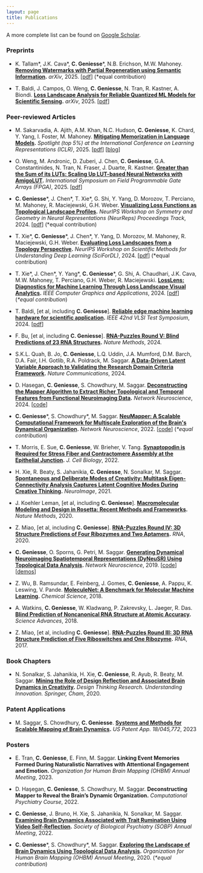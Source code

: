 ```yaml
---
layout: page
title: Publications
---
```


A more complete list can be found on [Google Scholar](https://scholar.google.com/citations?user=S5lu_LAAAAAJ).


### Preprints

- K. Tallam\*, J.K. Cava\*, **C. Geniesse**\*, N.B. Erichson, M.W. Mahoney. **[Removing Watermarks with Partial Regeneration using Semantic Information](https://arxiv.org/abs/2505.08234).** *arXiv*, 2025. [[pdf](https://arxiv.org/pdf/2505.08234)] (*equal contribution)

- T. Baldi, J. Campos, O. Weng, **C. Geniesse**, N. Tran, R. Kastner, A. Biondi. **[Loss Landscape Analysis for Reliable Quantized ML Models for Scientific Sensing](https://arxiv.org/abs/2502.08355).** *arXiv*, 2025. [[pdf](https://arxiv.org/pdf/2502.08355)]


### Peer-reviewed Articles

- M. Sakarvadia, A. Ajith, A.M. Khan, N.C. Hudson, **C. Geniesse**, K. Chard, Y. Yang, I. Foster, M. Mahoney. **[Mitigating Memorization in Language Models](https://arxiv.org/abs/2410.02159).** *Spotlight (top 5%) at the International Conference on Learning Representations (ICLR)*, 2025. [[pdf](https://arxiv.org/pdf/2410.02159)] [[blog](https://mansisak.com/memorization/)]

- O. Weng, M. Andronic, D. Zuberi, J. Chen, **C. Geniesse**, G.A. Constantinides, N. Tran, N. Fraser, J. Duarte, R. Kastner. **[Greater than the Sum of its LUTs: Scaling Up LUT-based Neural Networks with AmigoLUT](https://doi.org/10.1145/3706628.3708874).** *International Symposium on Field Programmable Gate Arrays (FPGA)*, 2025. [[pdf](https://kastner.ucsd.edu/wp-content/uploads/2025/01/admin/fpga25-amigoLUT.pdf)]

- **C. Geniesse**\*, J. Chen\*, T. Xie\*, G. Shi, Y. Yang, D. Morozov, T. Perciano, M. Mahoney, R. Maciejewski,            G.H. Weber. **[Visualizing Loss Functions as Topological Landscape Profiles](https://arxiv.org/abs/2411.12136).** *NeurIPS Workshop on Symmetry and Geometry in Neural Representations (NeurReps) Proceedings Track*, 2024. [[pdf](https://arxiv.org/pdf/2411.12136)] (*equal contribution)

- T. Xie\*, **C. Geniesse**\*, J. Chen\*, Y. Yang, D. Morozov, M. Mahoney, R. Maciejewski, G.H. Weber. **[Evaluating Loss Landscapes from a Topology Perspective](https://arxiv.org/abs/2411.09807).** *NeurIPS Workshop on Scientific Methods for Understanding Deep Learning (SciForDL)*, 2024. [[pdf](https://arxiv.org/pdf/2411.09807)] (*equal contribution)

- T. Xie\*, J. Chen\*, Y. Yang\*, **C. Geniesse**\*, G. Shi, A. Chaudhari, J.K. Cava, M.W. Mahoney, T. Perciano, G.H. Weber, R. Maciejewski. **[LossLens: Diagnostics for Machine Learning Through Loss Landscape Visual Analytics](https://ieeexplore.ieee.org/abstract/document/10804049/).** *IEEE Computer Graphics and Applications*, 2024. [[pdf](https://arxiv.org/pdf/2412.13321)] (*\*equal contribution*) 

- T. Baldi, \[et al, including **C. Geniesse**\]. **[Reliable edge machine learning hardware for scientific application](https://doi.org/10.1109/VTS60656.2024.10538639).** *IEEE 42nd VLSI Test Symposium*, 2024. [[pdf](https://escholarship.org/content/qt66j3d6p5/qt66j3d6p5.pdf)]

- F. Bu, \[et al, including **C. Geniesse**\]. **[RNA-Puzzles Round V: Blind Predictions of 23 RNA Structures](https://doi.org/10.1038/s41592-024-02543-9).** *Nature Methods*, 2024. 

- S.K.L. Quah, B. Jo, **C. Geniesse**, L.Q. Uddin, J.A. Mumford, D.M. Barch, D.A. Fair, I.H. Gotlib, R.A. Poldrack, M. Saggar. **[A Data-Driven Latent Variable Approach to Validating the Research Domain Criteria Framework](https://doi.org/10.1038/s41467-025-55831-z).** *Nature Communications*, 2024.

- D. Hasegan, **C. Geniesse**, S. Chowdhury, M. Saggar. **[Deconstructing the Mapper Algorithm to Extract Richer Topological and Temporal Features from Functional Neuroimaging Data](https://doi.org/10.1162/netn_a_00403).** *Network Neuroscience*, 2024. [[code](https://github.com/braindynamicslab/demapper)]

- **C. Geniesse**\*, S. Chowdhury\*, M. Saggar. **[NeuMapper: A Scalable Computational Framework for Multiscale Exploration of the Brain's Dynamical Organization](https://doi.org/10.1162/netn_a_00229).** *Network Neuroscience*, 2022. [[code](https://braindynamicslab.github.io/neumapper)] (*\*equal contribution*) 

- T. Morris, E. Sue, **C. Geniesse**, W. Brieher, V. Tang. **[Synaptopodin is Required for Stress Fiber and Contractomere Assembly at the Epithelial Junction](https://doi.org/10.1083/jcb.202011162).** *J. Cell Biology*, 2022.

- H. Xie, R. Beaty, S. Jahanikia, **C. Geniesse**, N. Sonalkar, M. Saggar. **[Spontaneous and Deliberate Modes of Creativity: Multitask Eigen-Connectivity Analysis Captures Latent Cognitive Modes During Creative Thinking](https://doi.org/10.1016/j.neuroimage.2021.118531).** *NeuroImage*, 2021.

- J. Koehler Leman, \[et al, including **C. Geniesse**\]. **[Macromolecular Modeling and Design in Rosetta: Recent Methods and Frameworks](https://doi.org/10.1038/s41592-020-0848-2).** *Nature Methods*, 2020.

- Z. Miao, \[et al, including **C. Geniesse**\]. **[RNA-Puzzles Round IV: 3D Structure Predictions of Four Ribozymes and Two Aptamers](https://doi.org/10.1261/rna.075341.120).** *RNA*, 2020.

- **C. Geniesse**, O. Sporns, G. Petri, M. Saggar. **[Generating Dynamical Neuroimaging Spatiotemporal Representations (DyNeuSR) Using Topological Data Analysis](https://doi.org/10.1162/netn_a_00093).** *Network Neuroscience*, 2019. [[code](https://braindynamicslab.github.io/dyneusr)] [[demos](https://braindynamicslab.github.io/dyneusr/demo/)]

- Z. Wu, B. Ramsundar, E. Feinberg, J. Gomes, **C. Geniesse**, A. Pappu, K. Leswing, V. Pande. **[MoleculeNet: A Benchmark for Molecular Machine Learning](https://doi.org/10.1039/C7SC02664A).** *Chemical Science*, 2018.

- A. Watkins, **C. Geniesse**, W. Kladwang, P. Zakrevsky, L. Jaeger, R. Das. **[Blind Prediction of Noncanonical RNA Structure at Atomic Accuracy](https://doi.org/10.1126/sciadv.aar5316).** *Science Advances*, 2018.

- Z. Miao, \[et al, including **C. Geniesse**\]. **[RNA-Puzzles Round III: 3D RNA Structure Prediction of Five Riboswitches and One Ribozyme](https://doi.org/10.1261/rna.060368.116).** *RNA*, 2017. 



### Book Chapters

- N. Sonalkar, S. Jahanikia, H. Xie, **C. Geniesse**, R. Ayub, R. Beaty, M. Saggar. **[Mining the Role of Design Reflection and Associated Brain Dynamics in Creativity](https://doi.org/10.1007/978-3-030-28960-7_10).** *Design Thinking Research. Understanding Innovation. Springer, Cham*, 2020.


### Patent Applications

- M. Saggar, S. Chowdhury, **C. Geniesse**. **[Systems and Methods for Scalable Mapping of Brain Dynamics](https://patents.google.com/patent/US20230112375A1/en).** *US Patent App. 18/045,772*, 2023


### Posters

- E. Tran, **C. Geniesse**, E. Finn, M. Saggar. **<a style="text-decoration:none">Linking Event Memories Formed During Naturalistic Narratives with Attentional Engagement and Emotion</a>.** *Organization for Human Brain Mapping (OHBM) Annual Meeting*, 2023.

- D. Haşegan, **C. Geniesse**, S. Chowdhury, M. Saggar. **<a style="text-decoration:none">Deconstructing Mapper to Reveal the Brain’s Dynamic Organization</a>.** *Computational Psychiatry Course*, 2022.

- **C. Geniesse**, J. Bruno, H. Xie, S. Jahanikia, N. Sonalkar, M. Saggar. **[Examining Brain Dynamics Associated with Trait Rumination Using Video Self-Reflection](https://github.com/calebgeniesse/calebgeniesse.github.io/blob/master/public/posters/Geniesse-2022-SOBP.pdf).** *Society of Biological Psychiatry (SOBP) Annual Meeting*, 2022.

- **C. Geniesse**\*, S. Chowdhury\*, M. Saggar. **[Exploring the Landscape of Brain Dynamics Using Topological Data Analysis](https://github.com/calebgeniesse/calebgeniesse.github.io/blob/master/public/posters/Geniesse-Chowdhury-2020-OHBM.pdf).** *Organization for Human Brain Mapping (OHBM) Annual Meeting*, 2020. (*\*equal contribution*) 
